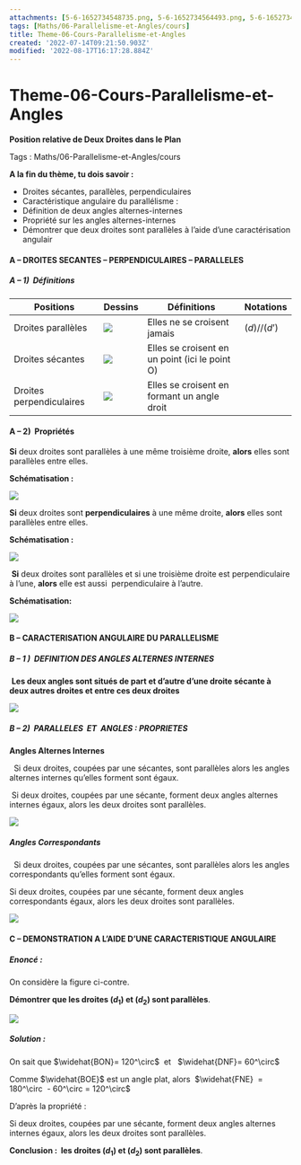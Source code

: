 ```yaml
---
attachments: [5-6-1652734548735.png, 5-6-1652734564493.png, 5-6-1652734578067.png, 5-6-1652734711126.png, 5-6-1652734785162.png, 5-6-1652734829310.png, 5-6-1652734974847.png, 5-6-1652735080274.png, 5-6-1652735207230.png, 5-6-1652735277684.png]
tags: [Maths/06-Parallelisme-et-Angles/cours]
title: Theme-06-Cours-Parallelisme-et-Angles
created: '2022-07-14T09:21:50.903Z'
modified: '2022-08-17T16:17:28.884Z'
---
```


# Theme-06-Cours-Parallelisme-et-Angles

**Position relative de Deux Droites dans le Plan**

Tags : Maths/06-Parallelisme-et-Angles/cours

**A la fin du thème, tu dois savoir :**

*   Droites sécantes, parallèles, perpendiculaires
*   Caractéristique angulaire du parallélisme :
*   Définition de deux angles alternes-internes
*   Propriété sur les angles alternes-internes
*   Démontrer que deux droites sont parallèles à l’aide d’une caractérisation angulair

#### A – DROITES SECANTES – PERPENDICULAIRES – PARALLELES

##### A – 1)  Définitions

  

|**Positions**|**Dessins**|**Définitions**|**Notations**|
|-------------|-------------|-------------|-------------|
|Droites parallèles|![](@attachment/5-6-1652734548735.png)|Elles ne se croisent jamais| $(d) // (d’)$|
|Droites sécantes|![](@attachment/5-6-1652734564493.png)|Elles se croisent en un point (ici le point O)||
|Droites perpendiculaires|![](@attachment/5-6-1652734578067.png)|Elles se croisent en formant un angle droit||



#### A – 2)  Propriétés

**Si** deux droites sont parallèles à une même troisième droite, **alors** elles sont parallèles entre elles.

**Schématisation :**

![](@attachment/5-6-1652734711126.png)

**Si** deux droites sont **perpendiculaires** à une même droite, **alors** elles sont parallèles entre elles.

**Schématisation :**

![](@attachment/5-6-1652734785162.png)

 **Si** deux droites sont parallèles et si une troisième droite est perpendiculaire à l’une, **alors** elle est aussi  perpendiculaire à l’autre.

**Schématisation:**

![](@attachment/5-6-1652734829310.png)

#### B – CARACTERISATION ANGULAIRE DU PARALLELISME

##### B – 1 )  DEFINITION DES ANGLES ALTERNES INTERNES

 **Les deux angles sont situés de part et d’autre d’une droite sécante à deux autres droites et entre ces deux droites**

![](@attachment/5-6-1652734974847.png)

##### **B – 2)  PARALLELES  ET  ANGLES : PROPRIETES**

**Angles Alternes Internes**

  Si deux droites, coupées par une sécantes, sont parallèles alors les angles alternes internes qu’elles forment sont égaux.

  

 Si deux droites, coupées par une sécante, forment deux angles alternes internes égaux, alors les deux droites sont parallèles.

![](@attachment/5-6-1652735080274.png)

##### **Angles Correspondants**

  Si deux droites, coupées par une sécantes, sont parallèles alors les angles correspondants qu’elles forment sont égaux.

  

Si deux droites, coupées par une sécante, forment deux angles correspondants égaux, alors les deux droites sont parallèles.

![](@attachment/5-6-1652735207230.png)

#### C – DEMONSTRATION A L’AIDE D’UNE CARACTERISTIQUE ANGULAIRE

  

##### **Enoncé :** 

On considère la figure ci-contre.

**Démontrer que les droites $(d_1)$ et $(d_2)$ sont parallèles**.

![](@attachment/5-6-1652735277684.png)

##### **Solution :**

On sait que $\widehat{BON}= 120^\circ$  et   $\widehat{DNF}= 60^\circ$   


Comme $\widehat{BOE}$ est un angle plat, alors  $\widehat{FNE}  = 180^\circ  - 60^\circ = 120^\circ$

D’après la propriété :

Si deux droites, coupées par une sécante, forment deux angles alternes internes égaux, alors les deux droites sont parallèles.

**Conclusion :  les droites $(d_1)$ et $(d_2)$ sont parallèles**.

